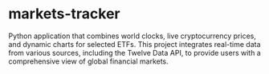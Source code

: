 # markets-tracker
Python application that combines world clocks, live cryptocurrency prices, and dynamic charts for selected ETFs. This project integrates real-time data from various sources, including the Twelve Data API, to provide users with a comprehensive view of global financial markets.
